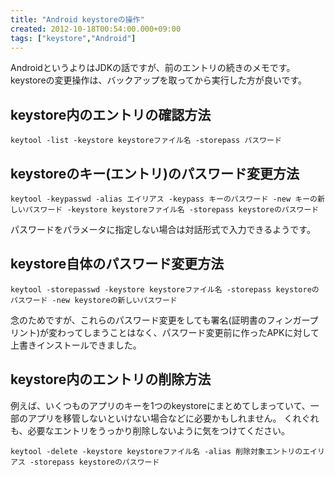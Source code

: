 ```yaml
---
title: "Android keystoreの操作"
created: 2012-10-18T00:54:00.000+09:00
tags: ["keystore","Android"]
---
```

AndroidというよりはJDKの話ですが、前のエントリの続きのメモです。
keystoreの変更操作は、バックアップを取ってから実行した方が良いです。
<!--more-->
## keystore内のエントリの確認方法

```
keytool -list -keystore keystoreファイル名 -storepass パスワード
```

## keystoreのキー(エントリ)のパスワード変更方法

```
keytool -keypasswd -alias エイリアス -keypass キーのパスワード -new キーの新しいパスワード -keystore keystoreファイル名 -storepass keystoreのパスワード
```

パスワードをパラメータに指定しない場合は対話形式で入力できるようです。

## keystore自体のパスワード変更方法

```
keytool -storepasswd -keystore keystoreファイル名 -storepass keystoreのパスワード -new keystoreの新しいパスワード
```

念のためですが、これらのパスワード変更をしても署名(証明書のフィンガープリント)が変わってしまうことはなく、パスワード変更前に作ったAPKに対して上書きインストールできました。

## keystore内のエントリの削除方法

例えば、いくつものアプリのキーを1つのkeystoreにまとめてしまっていて、一部のアプリを移管しないといけない場合などに必要かもしれません。
くれぐれも、必要なエントリをうっかり削除しないように気をつけてください。

```
keytool -delete -keystore keystoreファイル名 -alias 削除対象エントリのエイリアス -storepass keystoreのパスワード
```
